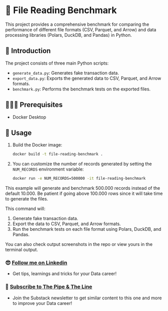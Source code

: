 # 🔎 File Reading Benchmark

This project provides a comprehensive benchmark for comparing the performance of different file formats (CSV, Parquet, and Arrow) and data processing libraries (Polars, DuckDB, and Pandas) in Python.

## 📝 Introduction

The project consists of three main Python scripts:

- `generate_data.py`: Generates fake transaction data.
- `export_data.py`: Exports the generated data to CSV, Parquet, and Arrow formats.
- `benchmark.py`: Performs the benchmark tests on the exported files.

## 👨🏻‍💻 Prerequisites

- Docker Desktop

## 🔨 Usage

1. Build the Docker image:

    ```sh
    docker build -t file-reading-benchmark .
    ```

2. You can customize the number of records generated by setting the `NUM_RECORDS` environment variable:

    ```sh
    docker run -e NUM_RECORDS=500000 -it file-reading-benchmark
    ```

This example will generate and benchmark 500.000 records instead of the default 10.000. Be patient if going above 100.000 rows since it will take time to generate the files.

This command will:
1. Generate fake transaction data.
2. Export the data to CSV, Parquet, and Arrow formats.
3. Run the benchmark tests on each file format using Polars, DuckDB, and Pandas.

You can also check output screenshots in the repo or view yours in the terminal output.

### 😎 [Follow me on Linkedin](https://www.linkedin.com/in/alejandro-aboy/)
- Get tips, learnings and tricks for your Data career!

### 📩 [Subscribe to The Pipe & The Line](https://thepipeandtheline.substack.com/?utm_source=github&utm_medium=referral)
- Join the Substack newsletter to get similar content to this one and more to improve your Data career!
